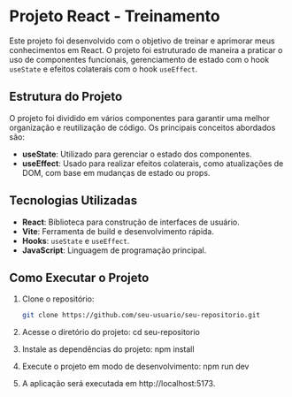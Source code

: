 # Projeto React - Treinamento

Este projeto foi desenvolvido com o objetivo de treinar e aprimorar meus conhecimentos em React. O projeto foi estruturado de maneira a praticar o uso de componentes funcionais, gerenciamento de estado com o hook `useState` e efeitos colaterais com o hook `useEffect`.

## Estrutura do Projeto

O projeto foi dividido em vários componentes para garantir uma melhor organização e reutilização de código. Os principais conceitos abordados são:

- **useState**: Utilizado para gerenciar o estado dos componentes.
- **useEffect**: Usado para realizar efeitos colaterais, como atualizações de DOM, com base em mudanças de estado ou props.

## Tecnologias Utilizadas

- **React**: Biblioteca para construção de interfaces de usuário.
- **Vite**: Ferramenta de build e desenvolvimento rápida.
- **Hooks**: `useState` e `useEffect`.
- **JavaScript**: Linguagem de programação principal.

## Como Executar o Projeto

1. Clone o repositório:
   ```bash
   git clone https://github.com/seu-usuario/seu-repositorio.git

2. Acesse o diretório do projeto:
   cd seu-repositorio

3. Instale as dependências do projeto:
   npm install

4. Execute o projeto em modo de desenvolvimento:
   npm run dev

5. A aplicação será executada em http://localhost:5173.
